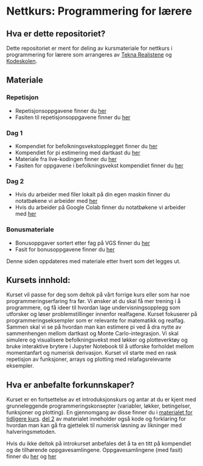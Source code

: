 
# Nettkurs: Programmering for lærere

## Hva er dette repositoriet?
Dette repositoriet er ment for deling av kursmateriale for nettkurs i programmering for lærere som arrangeres av [Tekna Realistene](https://www.tekna.no/realistene) og [Kodeskolen](https://simulakodeskolen.no/). 

## Materiale
### Repetisjon
 * Repetisjonsoppgavene finner du [her](repetisjon/Repetisjonsoppgaver.pdf)
 * Fasiten til repetisjonsoppgavene finner du [her](repetisjon/Repetisjonsoppgaver_med_fasit.pdf)

### Dag 1
 * Kompendiet for befolkningsvekstopplegget finner du [her](dag1/befolkningsvekst_kompendie.pdf)
 * Kompendiet for pi estimering med dartkast du [her](dag1/pi_estimering_kompendie.pdf)
 * Materiale fra live-kodingen finner du [her](dag1/live-koding)
 * Fasiten for oppgavene i befolkningsvekst kompendiet finner du [her](dag1/befolkningsvekst_fasit.pdf)

### Dag 2
 * Hvis du arbeider med filer lokalt på din egen maskin finner du notatbøkene vi arbeider med [her](dag2/notebooks/)
 * Hvis du arbeider på Google Colab finner du notatbøkene vi arbeider med [her](dag2/google_colab/)

### Bonusmateriale
 * Bonusoppgaver sortert etter fag på VGS finner du [her](bonus/faglig_relevante_oppgaver.pdf)
 * Fasit for bonusoppgavene finner du [her](bonus/faglig_relevante_oppgaver_fasit.pdf)

Denne siden oppdateres med materiale etter hvert som det legges ut.

## Kursets innhold:
Kurset vil passe for deg som deltok på vårt forrige kurs eller som har noe programmeringserfaring fra før. Vi ønsker at du skal få mer trening i å programmere, og få ideer til hvordan lage undervisningsopplegg som utforsker og løser problemstillinger innenfor realfagene.
Kurset fokuserer på programmeringseksempler som er relevante for matematikk og realfag. Sammen skal vi se på hvordan man kan estimere pi ved å dra nytte av sammenhengen mellom dartkast og Monte Carlo-integrasjon. Vi skal simulere og visualisere befolkningsvekst med løkker og plotteverktøy og bruke interaktive brytere i Jupyter Notebook til å utforske forholdet mellom momentanfart og numerisk derivasjon. Kurset vil starte med en rask repetisjon av funksjoner, arrays og plotting med relafagsrelevante eksempler.

## Hva er anbefalte forkunnskaper?
Kurset er en fortsettelse av et introduksjonskurs og antar at du er kjent med grunneleggende programmeringskonsepter (variabler, løkker, betingelser, funksjoner og plotting).
En gjennomgang av disse finner du i [materialet for tidligere kurs](https://github.com/kodeskolen/tekna_h20_intro/blob/master/dag1/Kompendium%20dag%201.pdf). 
[del 2](https://github.com/kodeskolen/tekna_h20_intro/blob/master/dag2/Kompendium%20dag%202.pdf) av materialet inneholder også kode og forklaring for hvordan man kan gå fra gjettelek til numerisk løsning av likninger med halveringsmetoden.

Hvis du ikke deltok på introkurset anbefales det å ta en titt på kompendiet og de tilhørende oppgavesamlingene. Oppgavesamlingene (med fasit) finner du [her](https://github.com/kodeskolen/tekna_h20_intro/tree/master/dag1) og [her](https://github.com/kodeskolen/tekna_h20_intro/tree/master/dag2)
